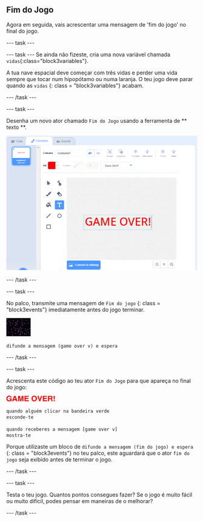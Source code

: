 ## Fim do Jogo

Agora em seguida, vais acrescentar uma mensagem de 'fim do jogo' no final do jogo.

\--- task \---

\--- task \--- Se ainda não fizeste, cria uma nova variável chamada `vidas`{:class="block3variables"}.

A tua nave espacial deve começar com três vidas e perder uma vida sempre que tocar num hipopótamo ou numa laranja. O teu jogo deve parar quando as ` vidas ` {: class = "block3variables"} acabam.

\--- /task \---

\--- task \---

Desenha um novo ator chamado ` Fim do Jogo ` usando a ferramenta de ** texto **.

![captura de ecrã](images/invaders-game-over.png)

\--- /task \---

\--- task \---

No palco, transmite uma mensagem de ` Fim do jogo ` {: class = "block3events"} imediatamente antes do jogo terminar.

![ator fimdojogo](images/stage-sprite.png)

```blocks3
difunde a mensagem (game over v) e espera
```

\--- /task \---

\--- task \---

Acrescenta este código ao teu ator ` Fim do Jogo ` para que apareça no final do jogo:

![ator fimdojogo](images/gameover-sprite.png)

```blocks3
quando alguém clicar na bandeira verde
esconde-te

quando receberes a mensagem [game over v]
mostra-te
```

Porque utilizaste um bloco de ` difunde a mensagem (fim do jogo) e espera ` {: class = "block3events"} no teu palco, este aguardará que o ator ` fim do jogo ` seja exibido antes de terminar o jogo.

\--- /task \---

\--- task \---

Testa o teu jogo. Quantos pontos consegues fazer? Se o jogo é muito fácil ou muito difícil, podes pensar em maneiras de o melhorar?

\--- /task \---